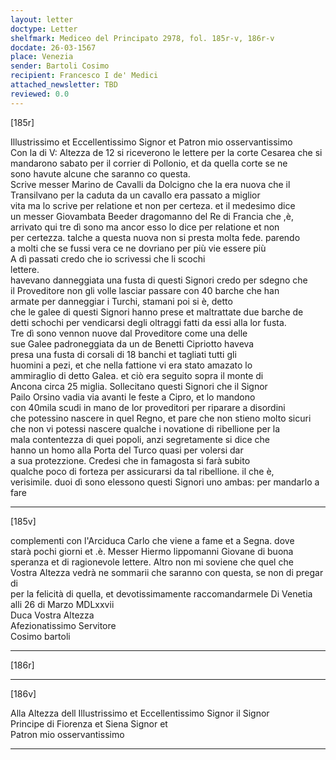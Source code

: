 ```yaml
---
layout: letter
doctype: Letter
shelfmark: Mediceo del Principato 2978, fol. 185r-v, 186r-v
docdate: 26-03-1567
place: Venezia
sender: Bartoli Cosimo
recipient: Francesco I de' Medici
attached_newsletter: TBD
reviewed: 0.0
---
```


[185r]  
  
  
Illustrissimo et Eccellentissimo Signor et Patron mio osservantissimo  
Con la di V: Altezza de 12 si riceverono le lettere per la corte Cesarea che si  
mandarono sabato per il corrier di Pollonio, et da quella corte se ne  
sono havute alcune che saranno co questa.  
Scrive messer Marino de Cavalli da Dolcigno che la era nuova che il  
Transilvano per la caduta da un cavallo era passato a miglior  
vita ma lo scrive per relatione et non per certeza. et il medesimo dice  
un messer Giovambata Beeder dragomanno del Re di Francia che ,è,  
arrivato qui tre dì sono ma ancor esso lo dice per relatione et non  
per certezza. talche a questa nuova non si presta molta fede. parendo  
a molti che se fussi vera ce ne dovriano per più vie essere più  
A dì passati credo che io scrivessi che li scochi  
lettere.  
havevano danneggiata una fusta di questi Signori credo per sdegno che  
il Proveditore non gli volle lasciar passare con 40 barche che han  
armate per danneggiar i Turchi, stamani poi si è, detto  
che le galee di questi Signori hanno prese et maltrattate due barche de  
detti schochi per vendicarsi degli oltraggi fatti da essi alla lor fusta.  
Tre dì sono vennon nuove dal Proveditore come una delle  
sue Galee padroneggiata da un de Benetti Cipriotto haveva  
presa una fusta di corsali di 18 banchi et tagliati tutti gli  
huomini a pezi, et che nella fattione vi era stato amazato lo  
ammiraglio di detto Galea. et ciò era seguito sopra il monte di  
Ancona circa 25 miglia. Sollecitano questi Signori che il Signor  
Pailo Orsino vadia via avanti le feste a Cipro, et lo mandono  
con 40mila scudi in mano de lor proveditori per riparare a disordini  
che potessino nascere in quel Regno, et pare che non stieno molto sicuri  
che non vi potessi nascere qualche i novatione di ribellione per la  
mala contentezza di quei popoli, anzi segretamente si dice che  
hanno un homo alla Porta del Turco quasi per volersi dar  
a sua protezzione. Credesi che in famagosta si farà subito  
qualche poco di forteza per assicurarsi da tal ribellione. il che è,  
verisimile. duoi dì sono elessono questi Signori uno ambas: per mandarlo a fare  
  
---  

[185v]  
  
  
complementi con l'Arciduca Carlo che viene a fame et a Segna. dove  
starà pochi giorni et .è. Messer Hiermo lippomanni Giovane di buona  
speranza et di ragionevole lettere. Altro non mi soviene che quel che  
Vostra Altezza vedrà ne sommarii che saranno con questa, se non di pregar di  
per la felicità di quella, et devotissimamente raccomandarmele Di Venetia  
alli 26 di Marzo MDLxxvii  
Duca Vostra Altezza  
Afezionatissimo Servitore  
Cosimo bartoli  
  
---  

[186r]  
  
  
  
---  

[186v]  
  
  
Alla Altezza dell Illustrissimo et Eccellentissimo Signor il Signor  
Principe di Fiorenza et Siena Signor et  
Patron mio osservantissimo  
  
---  


